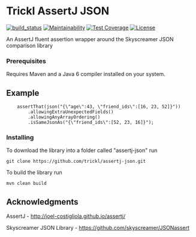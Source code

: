 # Trickl AssertJ JSON

[![build_status](https://travis-ci.com/trickl/assertj-json.svg?branch=master)](https://travis-ci.com/trickl/assertj-json)
[![Maintainability](https://api.codeclimate.com/v1/badges/1f66926c8f391be20ad4/maintainability)](https://codeclimate.com/github/trickl/assertj-json/maintainability)
[![Test Coverage](https://api.codeclimate.com/v1/badges/1f66926c8f391be20ad4/test_coverage)](https://codeclimate.com/github/trickl/assertj-json/test_coverage)
[![License](https://img.shields.io/badge/License-Apache%202.0-blue.svg)](https://opensource.org/licenses/Apache-2.0)

An AssertJ fluent assertion wrapper around the Skyscreamer JSON comparison library

### Prerequisites

Requires Maven and a Java 6 compiler installed on your system.

## Example

```
    assertThat(json("{\"age\":43, \"friend_ids\":[16, 23, 52]}"))
        .allowingExtraUnexpectedFields()
        .allowingAnyArrayOrdering()
        .isSameJsonAs("{\"friend_ids\":[52, 23, 16]}");
```

### Installing

To download the library into a folder called "assertj-json" run

```
git clone https://github.com/trickl/assertj-json.git
```

To build the library run

```
mvn clean build
```

## Acknowledgments

AssertJ - http://joel-costigliola.github.io/assertj/

Skyscreamer JSON Library - https://github.com/skyscreamer/JSONassert
